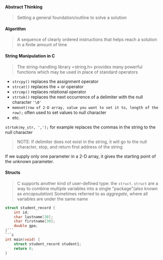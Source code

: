 #### Abstract Thinking
> Setting a general foundation/outline to solve a solution


#### Algorithm
> A sequence of clearly ordered instructions that helps reach a solution in a finite amount of time

#### String Manipulation in C

>The string-handling library <string.h> provides many powerful functions which may be used in place of standard operators
- `strcpy()` replaces the assignment operator
- `strcat()` replaces the + or operator
- `strcmp()` replaces relational operator
- `strtok()` replaces the next occurrence of a delimiter with the null character `'\0'`
- `memset(row of 2-D array, value you want to set it to, length of the row);` often used to set values to null character
- etc.

`strtok(my_str, ',');` for example replaces the commas in the string to the null character

>NOTE: If delimiter does not exist in the string, it will go to the null character, stop, and return first address of the string

If we supply only one parameter in a 2-D array, it gives the starting point of the unknown parameter.
#### Structs

>C supports another kind of user-defined type: the `struct`. 
>`struct` are a way to combine multiple variables into a single "package"(also known as *encapsulation*)
>Sometimes referred to as *aggregate*, where all variables are under the same name

```c
struct student_record {
	int id;
	char lastname[30];
	char firstname[30];
	double gpa;
}```
```c
int main(void) {
	struct student_record student1;
	return 0;
}
```

